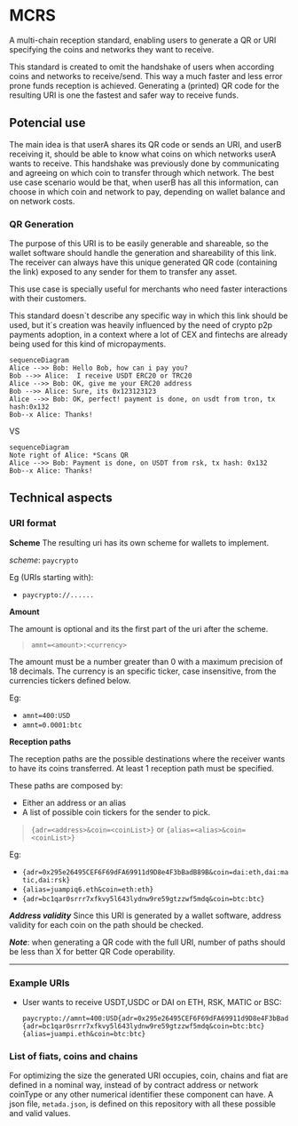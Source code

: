 # MCRS

A multi-chain reception standard, enabling users to generate a QR or URI specifying the coins and networks they want to receive.

This standard is created to omit the handshake of users when according coins and networks to receive/send.
This way a much faster and less error prone funds reception is achieved.
Generating a (printed) QR code for the resulting URI is one the fastest and safer way to receive funds.

## Potencial use

The main idea is that userA shares its QR code or sends an URI, and userB receiving it, should be able to know what coins on which networks userA wants to receive. This handshake was previously done by communicating and agreeing on which coin to transfer through which network.
The best use case scenario would be that, when userB has all this information, can choose in which coin and network to pay, depending on wallet balance and on network costs.

### QR Generation
The purpose of this URI is to be easily generable and shareable, so the wallet software should handle the generation and shareability of this link.
The receiver can always have this unique generated QR code (containing the link) exposed to any sender for them to transfer any asset.

This use case is specially useful for merchants who need faster interactions with their customers.

This standard doesn`t describe any specific way in which this link should be used, but it´s creation was heavily influenced by the need of crypto p2p payments adoption, in a context where a lot of CEX and fintechs are already being used for this kind of micropayments.

```mermaid
sequenceDiagram
Alice -->> Bob: Hello Bob, how can i pay you?
Bob -->> Alice:  I receive USDT ERC20 or TRC20
Alice -->> Bob: OK, give me your ERC20 address
Bob -->> Alice: Sure, its 0x123123123
Alice -->> Bob: OK, perfect! payment is done, on usdt from tron, tx hash:0x132
Bob--x Alice: Thanks!
```
VS

```mermaid
sequenceDiagram
Note right of Alice: *Scans QR
Alice -->> Bob: Payment is done, on USDT from rsk, tx hash: 0x132
Bob--x Alice: Thanks!

```
                            
## Technical aspects

### URI format

  **Scheme**
The resulting uri has its own scheme for wallets to implement.

*scheme*: `paycrypto`

Eg (URIs starting with): 
- `paycrypto://......`

**Amount**

The amount is optional and its the first part of the uri after the scheme.

>`amnt=<amount>:<currency>`
  
The amount must be a number greater than 0 with a maximum precision of 18 decimals.
The currency is an specific ticker, case insensitive, from the currencies tickers defined below.

Eg: 
- `amnt=400:USD`
- `amnt=0.0001:btc`

**Reception paths**
  
The reception paths are the possible destinations where the receiver wants to have its coins transferred.
At least 1 reception path must be specified.
  
These paths are composed by: 
  - Either an address or an alias
  - A list of possible coin tickers for the sender to pick.

>`{adr=<address>&coin=<coinList>}` or 
`{alias=<alias>&coin=<coinList>}`

Eg:
- `{adr=0x295e26495CEF6F69dFA69911d9D8e4F3bBadB89B&coin=dai:eth,dai:matic,dai:rsk}`
- `{alias=juampiq6.eth&coin=eth:eth}`
- `{adr=bc1qar0srrr7xfkvy5l643lydnw9re59gtzzwf5mdq&coin=btc:btc}`
  
***Address validity***
Since this URI is generated by a wallet software, address validity for each coin on the path should be checked.

  
***Note***: when generating a QR code with the full URI, number of paths should be less than X for better QR Code operability.

---

### Example URIs

- User wants to receive USDT,USDC or DAI on ETH, RSK, MATIC or BSC:
    
      paycrypto://amnt=400:USD{adr=0x295e26495CEF6F69dFA69911d9D8e4F3bBadB89B&coin=usdt:eth,usdt:matic,usdt:rsk}{adr=bc1qar0srrr7xfkvy5l643lydnw9re59gtzzwf5mdq&coin=btc:btc}{alias=juampi.eth&coin=btc:btc}

### List of fiats, coins and chains

For optimizing the size the generated URI occupies, coin, chains and fiat are defined in a nominal way, instead of by contract address or network coinType or any other numerical identifier these component can have.
A json file, `metada.json`, is defined on this repository with all these possible and valid values. 